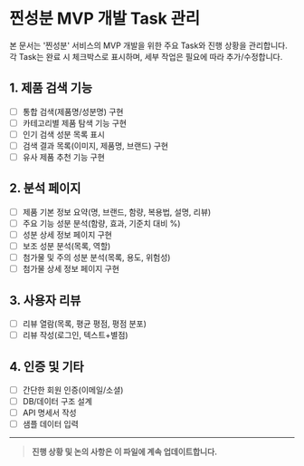 # 찐성분 MVP 개발 Task 관리

본 문서는 '찐성분' 서비스의 MVP 개발을 위한 주요 Task와 진행 상황을 관리합니다. 각 Task는 완료 시 체크박스로 표시하며, 세부 작업은 필요에 따라 추가/수정합니다.

## 1. 제품 검색 기능
- [ ] 통합 검색(제품명/성분명) 구현
- [ ] 카테고리별 제품 탐색 기능 구현
- [ ] 인기 검색 성분 목록 표시
- [ ] 검색 결과 목록(이미지, 제품명, 브랜드) 구현
- [ ] 유사 제품 추천 기능 구현

## 2. 분석 페이지
- [ ] 제품 기본 정보 요약(명, 브랜드, 함량, 복용법, 설명, 리뷰)
- [ ] 주요 기능 성분 분석(함량, 효과, 기준치 대비 %)
- [ ] 성분 상세 정보 페이지 구현
- [ ] 보조 성분 분석(목록, 역할)
- [ ] 첨가물 및 주의 성분 분석(목록, 용도, 위험성)
- [ ] 첨가물 상세 정보 페이지 구현

## 3. 사용자 리뷰
- [ ] 리뷰 열람(목록, 평균 평점, 평점 분포)
- [ ] 리뷰 작성(로그인, 텍스트+별점)

## 4. 인증 및 기타
- [ ] 간단한 회원 인증(이메일/소셜)
- [ ] DB/데이터 구조 설계
- [ ] API 명세서 작성
- [ ] 샘플 데이터 입력

---

> **진행 상황 및 논의 사항은 이 파일에 계속 업데이트합니다.** 
